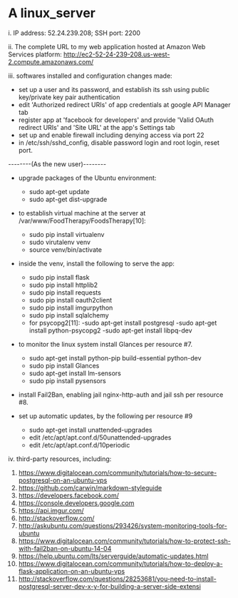 # A linux_server
i. IP address: 52.24.239.208; SSH port: 2200

ii. The complete URL to my web application hosted at Amazon Web Services platform:
http://ec2-52-24-239-208.us-west-2.compute.amazonaws.com/

iii. softwares installed and configuration changes made:
  - set up a user and its password, and establish its ssh using public key/private key
    pair authentication
  - edit 'Authorized redirect URIs' of app credentials at google API Manager tab
  - register app at 'facebook for developers' and provide 'Valid OAuth redirect
    URIs' and 'Site URL' at the app's Settings tab
  - set up and enable firewall including denying access via port 22
  - in /etc/ssh/sshd_config, disable password login and root login, reset port.
  
  --------(As the new user)--------
  - upgrade packages of the Ubuntu environment:
    - sudo apt-get update
    - sudo apt-get dist-upgrade
  - to establish virtual machine at the server at /var/www/FoodTherapy/FoodsTherapy[10]:
    - sudo pip install virtualenv
    - sudo virutalenv venv
    - source venv/bin/activate
  - inside the venv, install the following to serve the app:
    - sudo pip install flask
    - sudo pip install httplib2
    - sudo pip install requests
    - sudo pip install oauth2client
    - sudo pip install imgurpython
    - sudo pip install sqlalchemy
    - for psycopg2[11]:
      -sudo apt-get install postgresql
      -sudo apt-get install python-psycopg2
      -sudo apt-get install libpq-dev
  
  - to monitor the linux system install Glances per resource #7.
    - sudo apt-get install python-pip build-essential python-dev
    - sudo pip install Glances
    - sudo apt-get install lm-sensors
    - sudo pip install pysensors
  - install Fail2Ban, enabling jail nginx-http-auth and jail ssh per resource #8.
  - set up automatic updates, by the following per resource #9
    - sudo apt-get install unattended-upgrades
    - edit /etc/apt/apt.conf.d/50unattended-upgrades
    - edit /etc/apt/apt.conf.d/10periodic

iv. third-party resources, including:
  1. https://www.digitalocean.com/community/tutorials/how-to-secure-postgresql-on-an-ubuntu-vps
  2. https://github.com/carwin/markdown-styleguide
  3. https://developers.facebook.com/
  4. https://console.developers.google.com
  5. https://api.imgur.com/
  6. http://stackoverflow.com/
  7. http://askubuntu.com/questions/293426/system-monitoring-tools-for-ubuntu
  8. https://www.digitalocean.com/community/tutorials/how-to-protect-ssh-with-fail2ban-on-ubuntu-14-04
  9. https://help.ubuntu.com/lts/serverguide/automatic-updates.html
  10. https://www.digitalocean.com/community/tutorials/how-to-deploy-a-flask-application-on-an-ubuntu-vps
  11. http://stackoverflow.com/questions/28253681/you-need-to-install-postgresql-server-dev-x-y-for-building-a-server-side-extensi
